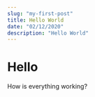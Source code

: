 ```yaml
---
slug: "my-first-post"
title: Hello World
date: "02/12/2020"
description: "Hello World"
---
```


# Hello

How is everything working?
